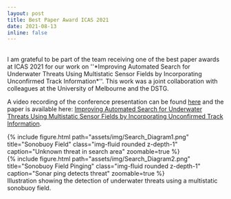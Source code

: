 ```yaml
---
layout: post
title: Best Paper Award ICAS 2021
date: 2021-08-13
inline: false
---
```

<br>
I am grateful to be part of the team receiving one of the best paper awards at ICAS 2021 for our work on ''*Improving Automated Search for Underwater Threats Using Multistatic Sensor Fields by Incorporating Unconfirmed Track Information*''. This work was a joint collaboration with colleagues at the University of Melbourne and the DSTG.

A video recording of the conference presentation can be found <a href="https://drive.google.com/file/d/1_jBNSH9zael4UnAbE1EL0M1HC6Wbk4Cm/view?usp=sharing" target="_blank">here</a> and the paper is available here: <a href="{{ entry.pdf | prepend: '/assets/pdf/ICAS2021.pdf'}}" target="_blank">Improving Automated Search for Underwater Threats Using Multistatic Sensor Fields by Incorporating Unconfirmed Track Information</a>.

<div class="row">
    <div class="col-sm-6 mt-0">
        {% include figure.html path="assets/img/Search_Diagram1.png" title="Sonobuoy Field" class="img-fluid rounded z-depth-1" caption="Unknown threat in search area" zoomable=true %}
    </div>
    <div class="col-sm-6 mt-0">
        {% include figure.html path="assets/img/Search_Diagram2.png" title="Sonobuoy Field Pinging" class="img-fluid rounded z-depth-1" caption="Sonar ping detects threat" zoomable=true %}
    </div>
</div>
<div class="caption" mt-0>
    Illustration showing the detection of underwater threats using a multistatic sonobuoy field.
</div>
